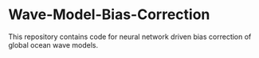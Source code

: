 # Wave-Model-Bias-Correction
This repository contains code for neural network driven bias correction of global ocean wave models.
